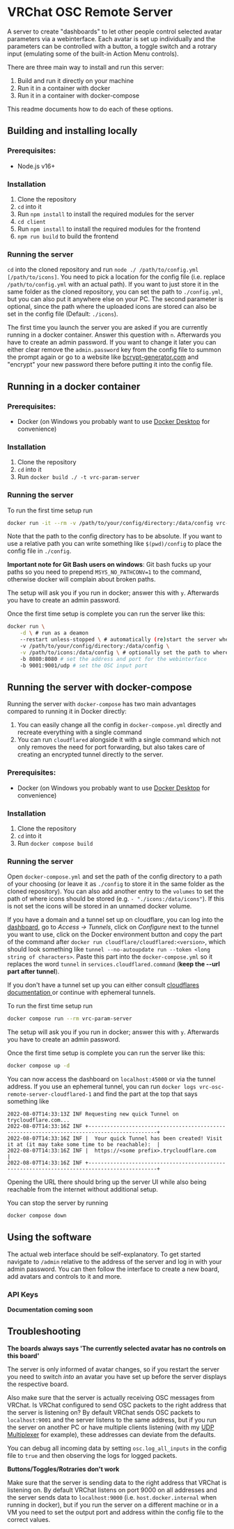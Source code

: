 # VRChat OSC Remote Server

A server to create "dashboards" to let other people control selected avatar parameters via a webinterface.
Each avatar is set up individually and the parameters can be controlled with a button, a toggle switch and a rotrary input (emulating some of the built-in Action Menu controls).

There are three main way to install and run this server:

1. Build and run it directly on your machine
2. Run it in a container with docker
3. Run it in a container with docker-compose

This readme documents how to do each of these options.

## Building and installing locally

### Prerequisites:

- Node.js v16+

### Installation

1. Clone the repository
2. `cd` into it
3. Run `npm install` to install the required modules for the server
4. `cd client`
5. Run `npm install` to install the required modules for the frontend
6. `npm run build` to build the frontend 

### Running the server

`cd` into the cloned repository and run `node ./ /path/to/config.yml [/path/to/icons]`.
You need to pick a location for the config file (i.e. replace `/path/to/config.yml` with an actual path).
If you want to just store it in the same folder as the cloned repository, you can set the path to `./config.yml`, but you can also put it anywhere else on your PC.
The second parameter is optional, since the path where the uploaded icons are stored can also be set in the config file (Default: `./icons`).

The first time you launch the server you are asked if you are currently running in a docker container.
Answer this question with `n`.
Afterwards you have to create an admin password.
If you want to change it later you can either clear remove the `admin.password` key from the config file to summon the prompt again or go to a website like [bcrypt-generator.com](https://bcrypt-generator.com/) and "encrypt" your new password there before putting it into the config file.

## Running in a docker container

### Prerequisites:

- Docker (on Windows you probably want to use [Docker Desktop](https://www.docker.com/products/docker-desktop/) for convenience)

### Installation

1. Clone the repository
2. `cd` into it
3. Run `docker build ./ -t vrc-param-server`

### Running the server

To run the first time setup run

```bash
docker run -it --rm -v /path/to/your/config/directory:/data/config vrc-param-server
```

Note that the path to the config directory has to be absolute.
If you want to use a relative path you can write something like `$(pwd)/config` to place the config file in `./config`.

**Important note for Git Bash users on windows**: Git bash fucks up your paths so you need to prepend `MSYS_NO_PATHCONV=1` to the command, otherwise docker will complain about broken paths.

The setup will ask you if you run in docker; answer this with `y`.
Afterwards you have to create an admin password.

Once the first time setup is complete you can run the server like this:

```bash
docker run \
	-d \ # run as a deamon
	--restart unless-stopped \ # automatically (re)start the server when your PC restarts
	-v /path/to/your/config/directory:/data/config \
	-v /path/to/icons:/data/config \ # optionally set the path to where icons should be stored
	-b 8080:8080 # set the address and port for the webinterface
	-b 9001:9001/udp # set the OSC input port
```

## Running the server with docker-compose

Running the server with `docker-compose` has two main advantages compared to running it in Docker directly:

1. You can easily change all the config in `docker-compose.yml` directly and recreate everything with a single command
2. You can run `cloudflared` alongside it with a single command which not only removes the need for port forwarding, but also takes care of creating an encrypted tunnel directly to the server.

### Prerequisites:

- Docker (on Windows you probably want to use [Docker Desktop](https://www.docker.com/products/docker-desktop/) for convenience)

### Installation

1. Clone the repository
2. `cd` into it
3. Run `docker compose build`

### Running the server

Open `docker-compose.yml` and set the path of the config directory to a path of your choosing (or leave it as `./config` to store it in the same folder as the cloned repository).
You can also add another entry to the `volumes` to set the path of where icons should be stored (e.g. `- "./icons:/data/icons"`).
If this is not set the icons will be stored in an unnamed docker volume.

If you have a domain and a tunnel set up on cloudflare, you can log into the [dashboard](https://dash.teams.cloudflare.com/), go to _Access -> Tunnels_, click on _Configure_ next to the tunnel you want to use, click on the Docker environment button and copy the part of the command after `docker run cloudflare/cloudflared:<version>`, which should look something like `tunnel --no-autoupdate run --token <long string of characters>`.
Paste this part into the `docker-compose.yml` so it replaces the word `tunnel` in `services.cloudflared.command` (**keep the --url part after tunnel**).

If you don't have a tunnel set up you can either consult [cloudflares documentation ](https://developers.cloudflare.com/cloudflare-one/connections/connect-apps/install-and-setup/tunnel-guide/) or continue with ephemeral tunnels.

To run the first time setup run

```bash
docker compose run --rm vrc-param-server
```

The setup will ask you if you run in docker; answer this with `y`.
Afterwards you have to create an admin password.

Once the first time setup is complete you can run the server like this:

```bash
docker compose up -d
```

You can now access the dashboard on `localhost:45000` or via the tunnel address.
If you use an ephemeral tunnel, you can run `docker logs vrc-osc-remote-server-cloudflared-1` and find the part at the top that says something like

```
2022-08-07T14:33:13Z INF Requesting new quick Tunnel on trycloudflare.com...
2022-08-07T14:33:16Z INF +--------------------------------------------------------------------------------------------+
2022-08-07T14:33:16Z INF |  Your quick Tunnel has been created! Visit it at (it may take some time to be reachable):  |
2022-08-07T14:33:16Z INF |  https://<some prefix>.trycloudflare.com                                            |
2022-08-07T14:33:16Z INF +--------------------------------------------------------------------------------------------+
```

Opening the URL there should bring up the server UI while also being reachable from the internet without additional setup.

You can stop the server by running

```bash
docker compose down
```

## Using the software

The actual web interface should be self-explanatory.
To get started navigate to `/admin` relative to the address of the server and log in with your admin password.
You can then follow the interface to create a new board, add avatars and controls to it and more.

### API Keys

**Documentation coming soon**

## Troubleshooting

**The boards always says 'The currently selected avatar has no controls on this board'**

The server is only informed of avatar changes, so if you restart the server you need to switch _into_ an avatar you have set up before the server displays the respective board.

Also make sure that the server is actually receiving OSC messages from VRChat.
Is VRChat configured to send OSC packets to the right address that the server is listening on?
By default VRChat sends OSC packets to `localhost:9001` and the server listens to the same address, but if you run the server on another PC or have multiple clients listening (with my [UDP Multiplexer](https://github.com/jangxx/UDP-Multiplexer) for example), these addresses can deviate from the defaults.

You can debug all incoming data by setting `osc.log_all_inputs` in the config file to `true` and then observing the logs for logged packets.

**Buttons/Toggles/Rotraries don't work**

Make sure that the server is sending data to the right address that VRChat is listening on.
By default VRChat listens on port 9000 on all addresses and the server sends data to `localhost:9000` (i.e. `host.docker.internal` when running in docker), but if you run the server on a different machine or in a VM you need to set the output port and address within the config file to the correct values.